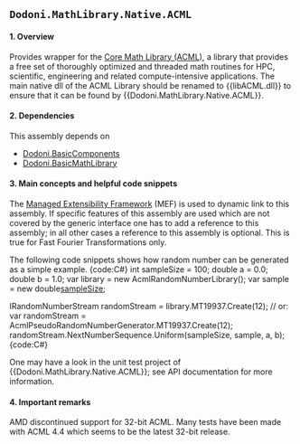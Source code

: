 ## `Dodoni.MathLibrary.Native.ACML`

#### 1. Overview
Provides wrapper for the [Core Math Library (ACML)](http://developer.amd.com/tools-and-sdks/cpu-development/amd-core-math-library-acml/), a library that provides a free set of thoroughly optimized and threaded math routines for HPC, scientific, engineering and related compute-intensive applications. The main native dll of the ACML Library should be renamed to {{libACML.dll}} to ensure that it can be found by {{Dodoni.MathLibrary.Native.ACML}}.

#### 2. Dependencies
This assembly depends on 
* [Dodoni.BasicComponents](BasicComponents)
* [Dodoni.BasicMathLibrary](BasicMathLibrary)

#### 3. Main concepts and helpful code snippets
The [Managed Extensibility Framework](http://en.wikipedia.org/wiki/Managed_Extensibility_Framework) (MEF) is used to dynamic link to this assembly. If specific features of this assembly are used which are not covered by the generic interface one has to add a reference to this assembly; in all other cases a reference to this assembly is optional. This is true for Fast Fourier Transformations only.

The following code snippets shows how random number can be generated as a simple example.
{code:C#}
int sampleSize = 100;
double a = 0.0;
double b = 1.0;
var library = new AcmlRandomNumberLibrary();
var sample = new double[sampleSize](sampleSize);

IRandomNumberStream randomStream = library.MT19937.Create(12);
// or: var randomStream = AcmlPseudoRandomNumberGenerator.MT19937.Create(12);
randomStream.NextNumberSequence.Uniform(sampleSize, sample, a, b);
{code:C#}

One may have a look in the unit test project of {{Dodoni.MathLibrary.Native.ACML}}; see API documentation for more information.

#### 4. Important remarks
AMD discontinued support for 32-bit ACML. Many tests have been made with ACML 4.4 which seems to be the latest 32-bit release. 


